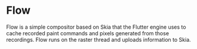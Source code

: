 Flow
====

Flow is a simple compositor based on Skia that the Flutter engine uses to cache
recorded paint commands and pixels generated from those recordings. Flow runs on
the raster thread and uploads information to Skia.
